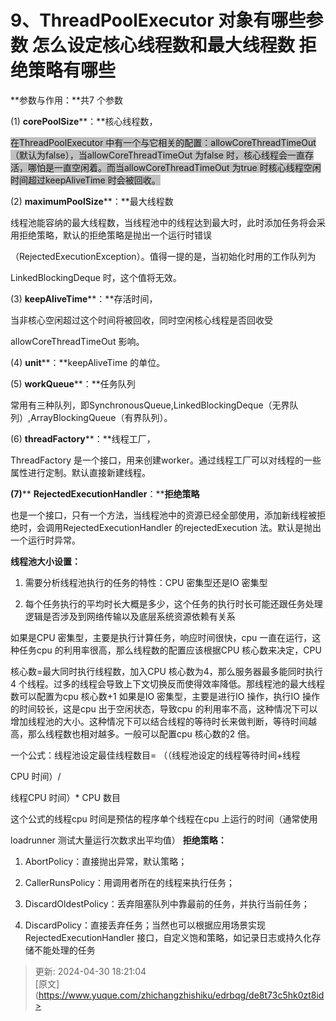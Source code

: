 # 9、ThreadPoolExecutor 对象有哪些参数 怎么设定核心线程数和最大线程数 拒绝策略有哪些

**参数与作用：**共7 个参数

(1) **corePoolSize****：**核心线程数，

<font style="background-color:rgb(192,192,192);">在</font><font style="background-color:rgb(192,192,192);">ThreadPoolExecutor</font><font style="background-color:rgb(192,192,192);"> </font><font style="background-color:rgb(192,192,192);">中有一个与它相关的配置：</font><font style="background-color:rgb(192,192,192);">allowCoreThreadTimeOut</font><font style="background-color:rgb(192,192,192);">（</font><font style="background-color:rgb(192,192,192);">默认</font><font style="background-color:rgb(192,192,192);">为</font><font style="background-color:rgb(192,192,192);">false</font><font style="background-color:rgb(192,192,192);">）</font><font style="background-color:rgb(192,192,192);">，当</font><font style="background-color:rgb(192,192,192);">allowCoreThreadTimeOut</font><font style="background-color:rgb(192,192,192);"> </font><font style="background-color:rgb(192,192,192);">为</font><font style="background-color:rgb(192,192,192);">false</font><font style="background-color:rgb(192,192,192);"> </font><font style="background-color:rgb(192,192,192);">时，核心线程会一直存活，</font><font style="background-color:rgb(192,192,192);">哪怕</font><font style="background-color:rgb(192,192,192);">是一直空闲着。而当</font><font style="background-color:rgb(192,192,192);">allowCoreThreadTimeOut</font><font style="background-color:rgb(192,192,192);"> </font><font style="background-color:rgb(192,192,192);">为</font><font style="background-color:rgb(192,192,192);">true</font><font style="background-color:rgb(192,192,192);"> </font><font style="background-color:rgb(192,192,192);">时核心线程空闲时间超过</font><font style="background-color:rgb(192,192,192);">keepAliveTime</font><font style="background-color:rgb(192,192,192);"> </font><font style="background-color:rgb(192,192,192);">时会被回收。</font>

(2) **maximumPoolSize****：**最大线程数

线程池能容纳的最大线程数，当线程池中的线程达到最大时，此时添加任务将会采用拒绝策略，默认的拒绝策略是抛出一个运行时错误

（RejectedExecutionException）。值得一提的是，当初始化时用的工作队列为

LinkedBlockingDeque 时，这个值将无效。

(3) **keepAliveTime****：**存活时间，

当非核心空闲超过这个时间将被回收，同时空闲核心线程是否回收受

allowCoreThreadTimeOut 影响。

(4) **unit****：**keepAliveTime 的单位。

(5) **workQueue****：**任务队列

常用有三种队列，即SynchronousQueue,LinkedBlockingDeque（无界队列）,ArrayBlockingQueue（有界队列）。

(6) **threadFactory****：**线程工厂，

ThreadFactory 是一个接口，用来创建worker。通过线程工厂可以对线程的一些属性进行定制。默认直接新建线程。

**(7)**** ****RejectedExecutionHandler****：****拒绝策略**

也是一个接口，只有一个方法，当线程池中的资源已经全部使用，添加新线程被拒绝时，会调用RejectedExecutionHandler 的rejectedExecution 法。默认是抛出一个运行时异常。

**线程池大小设置：**

1. 需要分析线程池执行的任务的特性：CPU 密集型还是IO 密集型



2. 每个任务执行的平均时长大概是多少，这个任务的执行时长可能还跟任务处理逻辑是否涉及到网络传输以及底层系统资源依赖有关系

如果是CPU 密集型，主要是执行计算任务，响应时间很快，cpu 一直在运行，这种任务cpu 的利用率很高，那么线程数的配置应该根据CPU 核心数来决定，CPU

  




核心数=最大同时执行线程数，加入CPU 核心数为4，那么服务器最多能同时执行4 个线程。过多的线程会导致上下文切换反而使得效率降低。那线程池的最大线程数可以配置为cpu 核心数+1 如果是IO 密集型，主要是进行IO 操作，执行IO 操作的时间较长，这是cpu 出于空闲状态，导致cpu 的利用率不高，这种情况下可以增加线程池的大小。这种情况下可以结合线程的等待时长来做判断，等待时间越高，那么线程数也相对越多。一般可以配置cpu 核心数的2 倍。

一个公式：线程池设定最佳线程数目= （（线程池设定的线程等待时间+线程

CPU 时间）/

线程CPU 时间）* CPU 数目



这个公式的线程cpu 时间是预估的程序单个线程在cpu 上运行的时间（通常使用

loadrunner 测试大量运行次数求出平均值） **拒绝策略：**

1. AbortPolicy：直接抛出异常，默认策略；



2. CallerRunsPolicy：用调用者所在的线程来执行任务；



3. DiscardOldestPolicy：丢弃阻塞队列中靠最前的任务，并执行当前任务；



4. DiscardPolicy：直接丢弃任务；当然也可以根据应用场景实现RejectedExecutionHandler 接口，自定义饱和策略，如记录日志或持久化存储不能处理的任务



> 更新: 2024-04-30 18:21:04  
> [原文](https://www.yuque.com/zhichangzhishiku/edrbqg/de8t73c5hk0zt8id>